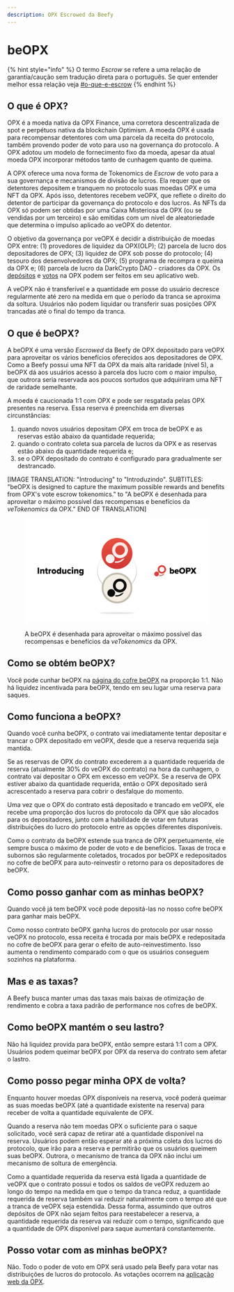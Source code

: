```yaml
---
description: OPX Escrowed da Beefy
---
```


# beOPX

{% hint style="info" %}
O termo _Escrow_ se refere a uma relação de garantia/caução sem tradução direta para o português. Se quer entender melhor essa relação veja [#o-que-e-escrow](./#o-que-e-escrow "mention")
{% endhint %}

## O que é OPX?

OPX é a moeda nativa da OPX Finance, uma corretora descentralizada de spot e perpétuos nativa da blockchain Optimism. A moeda OPX é usada para recompensar detentores com uma parcela da receita do protocolo, também provendo poder de voto para uso na governança do protocolo. A OPX adotou um modelo de fornecimento fixo da moeda, apesar da atual moeda OPX incorporar métodos tanto de cunhagem quanto de queima.

A OPX oferece uma nova forma de Tokenomics de _Escrow_ de voto para a sua governança e mecanismos de divisão de lucros. Ela requer que os detentores depositem e tranquem no protocolo suas moedas OPX e uma NFT da OPX. Após isso, detentores recebem veOPX, que reflete o direito do detentor de participar da governança do protocolo e dos lucros. As NFTs da OPX só podem ser obtidas por uma Caixa Misteriosa da OPX (ou se vendidas por um terceiro) e são emitidas com um nível de aleatoriedade que determina o impulso aplicado ao veOPX do detentor.

O objetivo da governança por veOPX é decidir a distribuição de moedas OPX entre: (1) provedores de liquidez da OPX(OLP); (2) parcela de lucro dos depositadores de OPX; (3) liquidez de OPX sob posse do protocolo; (4) tesouro dos desenvolvedores da OPX; (5) programa de recompra e queima da OPX e; (6) parcela de lucro da DarkCrypto DAO - criadores da OPX. Os [depósitos](https://www.opx.finance/#/stake) e [votos](https://www.opx.finance/#/vote) na OPX podem ser feitos em seu aplicativo web.

A veOPX não é transferível e a quantidade em posse do usuário decresce regularmente até zero na medida em que o período da tranca se aproxima da soltura. Usuários não podem liquidar ou transferir suas posições OPX trancadas até o final do tempo da tranca.

## O que é beOPX?

A beOPX é uma versão _Escrowed_ da Beefy de OPX depositado para veOPX para aproveitar os vários benefícios oferecidos aos depositadores de OPX. Como a Beefy possui uma NFT da OPX da mais alta raridade (nível 5), a beOPX dá aos usuários acesso à parcela dos lucro com o maior impulso, que outrora seria reservada aos poucos sortudos que adquiriram uma NFT de raridade semelhante.

A moeda é caucionada 1:1 com OPX e pode ser resgatada pelas OPX presentes na reserva. Essa reserva é preenchida em diversas circunstâncias:

1. quando novos usuários depositam OPX em troca de beOPX e as reservas estão abaixo da quantidade requerida;
2. quando o contrato coleta sua parcela de lucros da OPX e as reservas estão abaixo da quantidade requerida e;
3. se o OPX depositado do contrato é configurado para gradualmente ser destrancado.

\[IMAGE TRANSLATION: "Introducing" to "Introduzindo". SUBTITLES: "beOPX is designed to capture the maximum possible rewards and benefits from OPX's vote escrow tokenomics." to "A beOPX é desenhada para aproveitar o máximo possível das recompensas e benefícios da _veTokenomics_ da OPX." END OF TRANSLATION]

<figure><img src="../../.gitbook/assets/image (13).png" alt=""><figcaption><p>A beOPX é desenhada para aproveitar o máximo possível das recompensas e benefícios da <em>veTokenomics</em> da OPX.</p></figcaption></figure>

## Como se obtém beOPX?

Você pode cunhar beOPX na [página do cofre beOPX](https://app.beefy.com/vault/beefy-beopx) na proporção 1:1. Não há liquidez incentivada para beOPX, tendo em seu lugar uma reserva para saques.

## Como funciona a beOPX?

Quando você cunha beOPX, o contrato vai imediatamente tentar depositar e trancar o OPX depositado em veOPX, desde que a reserva requerida seja mantida.

Se as reservas de OPX do contrato excederem a a quantidade requerida de reserva (atualmente 30% do veOPX do contrato) na hora da cunhagem, o contrato vai depositar o OPX em excesso em veOPX. Se a reserva de OPX estiver abaixo da quantidade requerida, então o OPX depositado será acrescentado a reserva para cobrir o desfalque do momento.

Uma vez que o OPX do contrato está depositado e trancado em veOPX, ele recebe uma proporção dos lucros do protocolo da OPX que são alocados para os depositadores, junto com a habilidade de votar em futuras distribuições do lucro do protocolo entre as opções diferentes disponíveis.

Como o contrato da beOPX estende sua tranca de OPX perpetuamente, ele sempre busca o máximo de poder de voto e de benefícios. Taxas de troca e subornos são regularmente coletados, trocados por beOPX e redepositados no cofre de beOPX para auto-reinvestir o retorno para os depositadores de beOPX.

## Como posso ganhar com as minhas beOPX?

Quando você já tem beOPX você pode depositá-las no nosso cofre beOPX para ganhar mais beOPX.

Como nosso contrato beOPX ganha lucros do protocolo por usar nosso veOPX no protocolo, essa receita é trocada por mais beOPX e redepositada no cofre de beOPX para gerar o efeito de auto-reinvestimento. Isso aumenta o rendimento comparado com o que os usuários conseguem sozinhos na plataforma.

## Mas e as taxas?

A Beefy busca manter umas das taxas mais baixas de otimização de rendimento e cobra a taxa padrão de performance nos cofres de beOPX.

## Como beOPX mantém o seu lastro?

Não há liquidez provida para beOPX, então sempre estará 1:1 com a OPX. Usuários podem queimar beOPX por OPX da reserva do contrato sem afetar o lastro.

## Como posso pegar minha OPX de volta?

Enquanto houver moedas OPX disponíveis na reserva, você poderá queimar as suas moedas beOPX (até a quantidade existente na reserva) para receber de volta a quantidade equivalente de OPX.

Quando a reserva não tem moedas OPX o suficiente para o saque solicitado, você será capaz de retirar até a quantidade disponível na reserva. Usuários podem então esperar até a próxima coleta dos lucros do protocolo, que irão para a reserva e permitirão que os usuários queimem suas beOPX. Outrora, o mecanismo de tranca da OPX não inclui um mecanismo de soltura de emergência.

Como a quantidade requerida da reserva está ligada a quantidade de veOPX que o contrato possui e todos os saldos de veOPX reduzem ao longo do tempo na medida em que o tempo da tranca reduz, a quantidade requerida de reserva também vai reduzir naturalmente com o tempo até que a tranca de veOPX seja estendida. Dessa forma, assumindo que outros depósitos de OPX não sejam feitos para reestabelecer a reserva, a quantidade requerida da reserva vai reduzir com o tempo, significando que a quantidade de OPX disponível para saque aumentará constantemente.

## Posso votar com as minhas beOPX?

Não. Todo o poder de voto em OPX será usado pela Beefy para votar nas distribuições de lucros do protocolo. As votações ocorrem na [aplicação web da OPX](https://www.opx.finance/#/vote).
